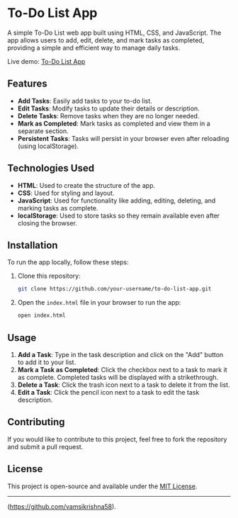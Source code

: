 # To-Do List App

A simple To-Do List web app built using HTML, CSS, and JavaScript. The app allows users to add, edit, delete, and mark tasks as completed, providing a simple and efficient way to manage daily tasks.

Live demo: [To-Do List App](https://to-do-list-vamsikrishna58s-projects.vercel.app)

## Features
- **Add Tasks**: Easily add tasks to your to-do list.
- **Edit Tasks**: Modify tasks to update their details or description.
- **Delete Tasks**: Remove tasks when they are no longer needed.
- **Mark as Completed**: Mark tasks as completed and view them in a separate section.
- **Persistent Tasks**: Tasks will persist in your browser even after reloading (using localStorage).

## Technologies Used
- **HTML**: Used to create the structure of the app.
- **CSS**: Used for styling and layout.
- **JavaScript**: Used for functionality like adding, editing, deleting, and marking tasks as complete.
- **localStorage**: Used to store tasks so they remain available even after closing the browser.

## Installation

To run the app locally, follow these steps:

1. Clone this repository:
    ```bash
    git clone https://github.com/your-username/to-do-list-app.git
    ```

2. Open the `index.html` file in your browser to run the app:
    ```bash
    open index.html
    ```

## Usage

1. **Add a Task**: Type in the task description and click on the "Add" button to add it to your list.
2. **Mark a Task as Completed**: Click the checkbox next to a task to mark it as complete. Completed tasks will be displayed with a strikethrough.
3. **Delete a Task**: Click the trash icon next to a task to delete it from the list.
4. **Edit a Task**: Click the pencil icon next to a task to edit the task description.


## Contributing

If you would like to contribute to this project, feel free to fork the repository and submit a pull request. 

## License

This project is open-source and available under the [MIT License](LICENSE).

---

(https://github.com/vamsikrishna58).

